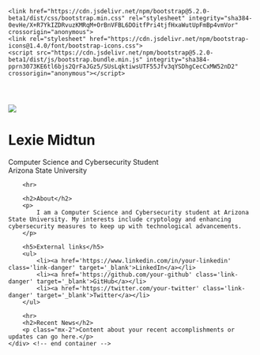 <!DOCTYPE html>
<html class="h-100">
<head>
    <title>Home | Lexie Midtun</title>
    <link rel="stylesheet" href="//cdnjs.cloudflare.com/ajax/libs/normalize/8.0.1/normalize.min.css">
    <script src="https://ajax.googleapis.com/ajax/libs/jquery/3.6.0/jquery.min.js"></script>
    <link rel="stylesheet" href="/assets/styles/font-awesome-4.7.0/css/font-awesome.css">
    
    <link href="https://cdn.jsdelivr.net/npm/bootstrap@5.2.0-beta1/dist/css/bootstrap.min.css" rel="stylesheet" integrity="sha384-0evHe/X+R7YkIZDRvuzKMRqM+OrBnVFBL6DOitfPri4tjfHxaWutUpFmBp4vmVor" crossorigin="anonymous">
    <link rel="stylesheet" href="https://cdn.jsdelivr.net/npm/bootstrap-icons@1.4.0/font/bootstrap-icons.css">
    <script src="https://cdn.jsdelivr.net/npm/bootstrap@5.2.0-beta1/dist/js/bootstrap.bundle.min.js" integrity="sha384-pprn3073KE6tl6bjs2QrFaJGz5/SUsLqktiwsUTF55Jfv3qYSDhgCecCxMW52nD2" crossorigin="anonymous"></script>
</head>

<body class="d-flex flex-column h-100">

<header id="header">
    <script>
        $(function() {
            $("#header").load("/assets/html/header.html");
        });
    </script>
</header>

<main class="flex-shrink-1">
    <div class="container" style="max-width:1000px;">
        <div class="row">
            <div class="col-md-2 col-sm-3 col-xs-3 mt-4">
                <img class="rounded shadow img-fluid" src="/assets/img_people/profile.png" data-holder-rendered="true">
            </div>
            <div class="col-md-10 col-sm-9 col-xs-6 mt-2 pt-3">
                <h1>Lexie Midtun</h1>
                <p class="lead">
                    Computer Science and Cybersecurity Student<br>
                    Arizona State University
                </p>
            </div>
        </div>

        <hr>

        <h2>About</h2>
        <p>
            I am a Computer Science and Cybersecurity student at Arizona State University. My interests include cryptology and enhancing cybersecurity measures to keep up with technological advancements.
        </p>

        <h5>External links</h5> 
        <ul>
            <li><a href='https://www.linkedin.com/in/your-linkedin' class='link-danger' target='_blank'>LinkedIn</a></li>
            <li><a href='https://github.com/your-github' class='link-danger' target='_blank'>GitHub</a></li>
            <li><a href='https://twitter.com/your-twitter' class='link-danger' target='_blank'>Twitter</a></li>
        </ul>

        <hr>
        <h2>Recent News</h2>
        <p class="mx-2">Content about your recent accomplishments or updates can go here.</p>
    </div> <!-- end container -->
</main>

<footer class="footer mt-auto py-3 bg-light border border-top" id="footer">
    <script>
        $(function() {
            $("#footer").load("/assets/html/footer.html");
        });
    </script>
</footer>

</body>
</html>
